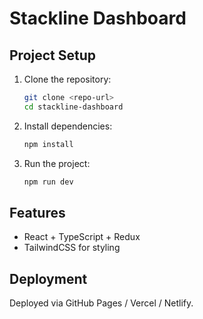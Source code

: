 # Stackline Dashboard

## Project Setup

1. Clone the repository:
    ```sh
    git clone <repo-url>
    cd stackline-dashboard
    ```
2. Install dependencies:
    ```sh
    npm install
    ```
3. Run the project:
    ```sh
    npm run dev
    ```

## Features

- React + TypeScript + Redux
- TailwindCSS for styling


## Deployment

Deployed via GitHub Pages / Vercel / Netlify.
